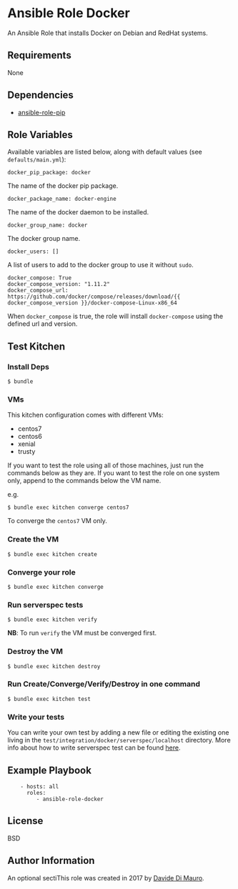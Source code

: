 Ansible Role Docker
=========

An Ansible Role that installs Docker on Debian and RedHat systems.

Requirements
------------

None

Dependencies
--------------

* [ansible-role-pip](https://github.com/Crowdcube/ansible-role-pip)

Role Variables
--------------

Available variables are listed below, along with default values (see `defaults/main.yml`):

```
docker_pip_package: docker
```

The name of the docker pip package.

```
docker_package_name: docker-engine
```

The name of the docker daemon to be installed.

```
docker_group_name: docker
```

The docker group name.

```
docker_users: []
```

A list of users to add to the docker group to use it without `sudo`.

```
docker_compose: True
docker_compose_version: "1.11.2"
docker_compose_url: https://github.com/docker/compose/releases/download/{{ docker_compose_version }}/docker-compose-Linux-x86_64
```

When `docker_compose` is true, the role will install `docker-compose` using the defined url and version.

Test Kitchen
--------------

### Install Deps

```
$ bundle
```

### VMs

This kitchen configuration comes with different VMs:

* centos7
* centos6
* xenial
* trusty

If you want to test the role using all of those machines, just run the commands below as they are. If you want to test the role on one system only, append to the commands below the VM name.

e.g.

```
$ bundle exec kitchen converge centos7
```

To converge the `centos7` VM only.

### Create the VM

```
$ bundle exec kitchen create
```

### Converge your role

```
$ bundle exec kitchen converge
```

### Run serverspec tests

```
$ bundle exec kitchen verify
```

**NB**: To run `verify` the VM must be converged first.

### Destroy the VM

```
$ bundle exec kitchen destroy
```

### Run Create/Converge/Verify/Destroy in one command

```
$ bundle exec kitchen test
```

### Write your tests

You can write your own test by adding a new file or editing the existing one living in the `test/integration/docker/serverspec/localhost` directory. More info about how to write serverspec test can be found [here](http://serverspec.org/).

Example Playbook
----------------

```
    - hosts: all
      roles:
         - ansible-role-docker
```

License
-------

BSD

Author Information
------------------

An optional sectiThis role was created in 2017 by [Davide Di Mauro](https://github.com/darkraiden).
